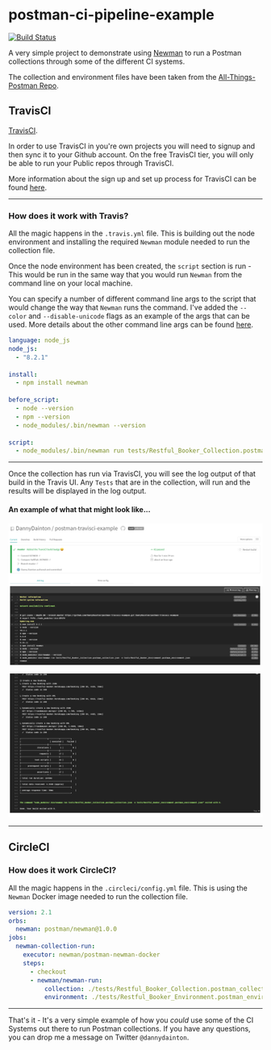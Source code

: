# postman-ci-pipeline-example

[![Build Status](https://travis-ci.org/DannyDainton/postman-travisci-example.svg?branch=master)](https://travis-ci.org/DannyDainton/postman-travisci-example)

A very simple project to demonstrate using [Newman](https://github.com/postmanlabs/newman) to run a Postman collections through some of the different CI systems.

The collection and environment files have been taken from the [All-Things-Postman Repo](https://github.com/DannyDainton/All-Things-Postman).

## TravisCI

[TravisCI](https://travis-ci.org/).

In order to use TravisCI in you're own projects you will need to signup and then sync it to your Github account. On the free TravisCI tier, you will only be able to run your Public repos through TravisCI.

More information about the sign up and set up process for TravisCI can be found [here](https://docs.travis-ci.com/user/getting-started).

---

### How does it work with Travis?

All the magic happens in the `.travis.yml` file. This is building out the node environment and installing the required `Newman` module needed to run the collection file.

Once the node environment has been created, the `script` section is run - This would be run in the same way that you would run `Newman` from the command line on your local machine.

You can specify a number of different command line args to the script that would change the way that `Newman` runs the command. I've added the `--color` and `--disable-unicode` flags as an example of the args that can be used. More details about the other command line args can be found [here](https://github.com/postmanlabs/newman#command-line-options).

```yml
language: node_js
node_js:
  - "8.2.1"

install:
  - npm install newman

before_script:
  - node --version
  - npm --version
  - node_modules/.bin/newman --version

script:
  - node_modules/.bin/newman run tests/Restful_Booker_Collection.postman_collection.json -e tests/Restful_Booker_Environment.postman_environment.json --color auto --disable-unicode
```

---

Once the collection has run via TravisCI, you will see the log output of that build in the Travis UI. Any `Tests` that are in the collection, will run and the results will be displayed in the log output.

#### An example of what that might look like...

![Travis_Environment_Setup](/public/Travis_Environment_Setup.PNG)

![Collection_Tests](/public/Collection_Tests.PNG)

---

## CircleCI

### How does it work CircleCI?

All the magic happens in the `.circleci/config.yml` file. This is using the `Newman` Docker image needed to run the collection file.
 
```yml
version: 2.1
orbs:
  newman: postman/newman@1.0.0
jobs:
  newman-collection-run:
    executor: newman/postman-newman-docker
    steps:
      - checkout
      - newman/newman-run:
          collection: ./tests/Restful_Booker_Collection.postman_collection.json
          environment: ./tests/Restful_Booker_Environment.postman_environment.json
```

---

That's it - It's a very simple example of how you *could* use some of the CI Systems out there to run Postman collections. If you have any questions, you can drop me a message on Twitter `@dannydainton`.